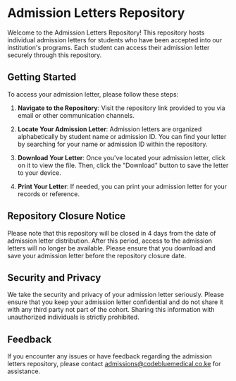 # Admission Letters Repository

Welcome to the Admission Letters Repository! This repository hosts individual admission letters for students who have been accepted into our institution's programs. Each student can access their admission letter securely through this repository.

## Getting Started

To access your admission letter, please follow these steps:

1. **Navigate to the Repository**: Visit the repository link provided to you via email or other communication channels.

2. **Locate Your Admission Letter**: Admission letters are organized alphabetically by student name or admission ID. You can find your letter by searching for your name or admission ID within the repository.

3. **Download Your Letter**: Once you've located your admission letter, click on it to view the file. Then, click the "Download" button to save the letter to your device.

4. **Print Your Letter**: If needed, you can print your admission letter for your records or reference.

## Repository Closure Notice

Please note that this repository will be closed in 4 days from the date of admission letter distribution. After this period, access to the admission letters will no longer be available. Please ensure that you download and save your admission letter before the repository closure date.

## Security and Privacy

We take the security and privacy of your admission letter seriously. Please ensure that you keep your admission letter confidential and do not share it with any third party not part of the cohort. Sharing this information with unauthorized individuals is strictly prohibited.

## Feedback

If you encounter any issues or have feedback regarding the admission letters repository, please contact admissions@codebluemedical.co.ke for assistance.
